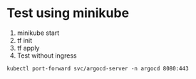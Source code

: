 # Test using minikube

1. minikube start
2. tf init
3. tf apply
4. Test without ingress 
```shell
kubectl port-forward svc/argocd-server -n argocd 8080:443
```